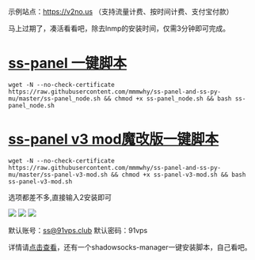 示例站点：https://v2no.us （支持流量计费、按时间计费、支付宝付款）

马上过期了，凑活看看吧，除去lnmp的安装时间，仅需3分钟即可完成。
# [ss-panel 一键脚本](https://91vps.us/2017/05/26/ss-panel/)
```
wget -N --no-check-certificate https://raw.githubusercontent.com/mmmwhy/ss-panel-and-ss-py-mu/master/ss-panel_node.sh && chmod +x ss-panel_node.sh && bash ss-panel_node.sh
```
# [ss-panel v3 mod魔改版一键脚本](https://91vps.us/2017/05/27/ss-panel-v3-mod/)

```
wget -N --no-check-certificate https://raw.githubusercontent.com/mmmwhy/ss-panel-and-ss-py-mu/master/ss-panel-v3-mod.sh && chmod +x ss-panel-v3-mod.sh && bash ss-panel-v3-mod.sh
```
选项都差不多,直接输入2安装即可

![](http://cdn.mmmxcc.cn/blog/20170509/214909086.png)
![](http://cdn.mmmxcc.cn/blog/20170510/101919599.png)
![](https://ooo.0o0.ooo/2017/05/27/592934ed4e208.jpg)


默认账号：ss@91vps.club
默认密码：91vps

详情请[点击查看](https://91vps.us/category/shadowsocks/ss-build/)，还有一个shadowsocks-manager一键安装脚本，自己看吧。
